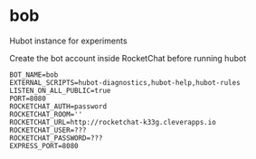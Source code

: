 # bob
Hubot instance for experiments

Create the bot account inside RocketChat before running hubot

```
BOT_NAME=bob
EXTERNAL_SCRIPTS=hubot-diagnostics,hubot-help,hubot-rules
LISTEN_ON_ALL_PUBLIC=true
PORT=8080
ROCKETCHAT_AUTH=password
ROCKETCHAT_ROOM=''
ROCKETCHAT_URL=http://rocketchat-k33g.cleverapps.io
ROCKETCHAT_USER=???
ROCKETCHAT_PASSWORD=???
EXPRESS_PORT=8080
```

